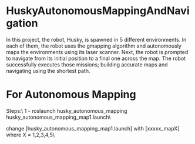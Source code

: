 # HuskyAutonomousMappingAndNavigation

In this project, the robot, Husky, is spawned in 5 different environments. In each of
them, the robot uses the gmapping algorithm and autonomously maps the environments using its
laser scanner. Next, the robot is prompted to navigate from its initial position to a final one
across the map. The robot successfully executes those missions; building accurate maps and
navigating using the shortest path.

# For Autonomous Mapping 
Steps:\\
1 - roslaunch husky_autonomous_mapping husky_autonomous_mapping_map1.launch\

change [husky_autonomous_mapping_map1.launch] with [xxxxx_mapX] where X = 1,2,3,4,5\



